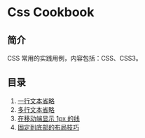# Css Cookbook

## 简介

CSS 常用的实践用例，内容包括：CSS、CSS3。

## 目录

1. [一行文本省略](docs/one_line_text_omitted.md)
2. [多行文本省略](docs/multi_line_text_omitted.md)
3. [在移动端显示 1px 的线](docs/1px_line_on_mobile.md)
4. [固定到底部的布局技巧](fixed_on_the_end.md)


